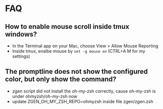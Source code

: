 # FAQ

## How to enable mouse scroll inside tmux windows?
- In the Terminal app on your Mac, choose View > Allow Mouse Reporting
- Inside tmux, enalbe mouse by `set -g mouse on` (CTRL+A M for my settings)

## The promptline does not show the configured color, but only show the command?
- zgen script did not install the oh-my-zsh correctly, cause oh-my-zsh is under ohmyzsh/oh-my-zsh now
- update ZGEN_OH_MY_ZSH_REPO=ohmyzsh inside file zgen/zgen.zsh
